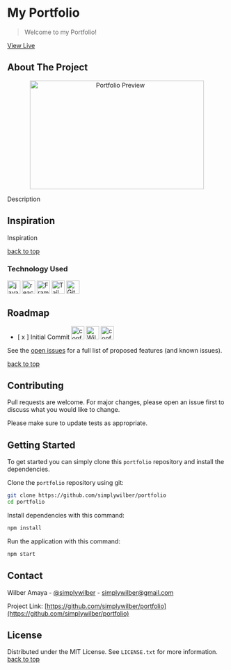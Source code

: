 # My Portfolio

<a name="readme-top"></a>

> Welcome to my Portfolio!

<a href="https://www.simplywilber.com">View Live</a>

## About The Project

<p style="text-align: center;">
<Image src="" width="400" height="250" alt="Portfolio Preview"/>
</p>

Description

## Inspiration 

Inspiration

<a href="#readme-top">back to top</a>

### Technology Used

<div>
<Image src="https://user-images.githubusercontent.com/25181517/117447155-6a868a00-af3d-11eb-9cfe-245df15c9f3f.png" width="30px" height="30px" alt="javascript logo"/> 
<Image src="https://user-images.githubusercontent.com/25181517/183897015-94a058a6-b86e-4e42-a37f-bf92061753e5.png" width="30px" height="30px" alt="react logo"/>
<Image src="https://media.giphy.com/media/v1.Y2lkPTc5MGI3NjExcGxvdm9paWMzOTlsOG01bnRhcnE0MjRiM3Z5c29yY2syZTU1bWRsciZlcD12MV9pbnRlcm5hbF9naWZfYnlfaWQmY3Q9cw/v1H8vbLlWAjSUAEkG5/giphy.gif" width="30px" height="30px" alt="Framer motion logo"/>
<Image src="https://user-images.githubusercontent.com/25181517/202896760-337261ed-ee92-4979-84c4-d4b829c7355d.png" width="30px" height="30px" alt="TailwindCSS logo"/>
<Image src="https://user-images.githubusercontent.com/25181517/192108372-f71d70ac-7ae6-4c0d-8395-51d8870c2ef0.png" width="30px" height="30px" alt="Git logo"/>

</div>

## Roadmap
<div>
<ul>
    <li>
        [ x ] Initial Commit
        <Image src="https://media.giphy.com/media/yWI8ycaXuknOpxomyZ/giphy.gif" width="30px" height="30px" alt="confetti"/>
        <Image src="https://media.giphy.com/media/7Q7fYv7rIVQ7rvXpgB/giphy.gif" width="30px" height="30px" alt="Wilber Celebrating"/>
        <Image src="https://media.giphy.com/media/yWI8ycaXuknOpxomyZ/giphy.gif" width="30px" height="30px" alt="confetti"/>
    </li>
</ul>
</div>

See the [open issues](https://github.com/simplywilber/portfolio/issues) for a full list of proposed features (and known issues).

<a href="#readme-top">back to top</a>

## Contributing

Pull requests are welcome. For major changes, please open an issue first
to discuss what you would like to change.

Please make sure to update tests as appropriate.

## Getting Started

To get started you can simply clone this `portfolio` repository and install the dependencies.

Clone the `portfolio` repository using git:

```bash
git clone https://github.com/simplywilber/portfolio
cd portfolio
```

Install dependencies with this command:

```bash
npm install
```

Run the application with this command:

```bash
npm start
```

## Contact

Wilber Amaya - [@simplywilber](https://instagram.com/simplywilber) - simplywilber@gmail.com

Project Link: [https://github.com/simplywilber/portfolio](https://github.com/simplywilber/portfolio)

## License

Distributed under the MIT License. See `LICENSE.txt` for more information. 
<a href="#readme-top">back to top</a>

